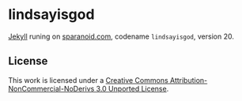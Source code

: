 lindsayisgod
============

[Jekyll][jk] runing on [sparanoid.com][sp], codename `lindsayisgod`, version 20.

License
-------

This work is licensed under a [Creative Commons Attribution-NonCommercial-NoDerivs 3.0 Unported License][ls].

[jk]: https://github.com/mojombo/jekyll
[sp]: http://sparanoid.com/
[ls]: http://creativecommons.org/licenses/by-nc-nd/3.0/